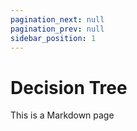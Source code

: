 ```yaml
---
pagination_next: null
pagination_prev: null
sidebar_position: 1
---
```

# Decision Tree

This is a Markdown page